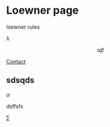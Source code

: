 # Loewner page

loewner rules



$\lambda$

$$
\alpha \beta
$$

[Contact](https://loewner-world.github.io/about/contact-us.html)


## sdsqds

$\alpha$

dsffsfs

$\sum$ 
